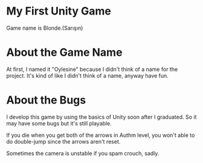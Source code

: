 # My First Unity Game
Game name is Blonde.(Sarışın)

# About the Game Name
At first, I named it "Oylesine" because I didn't think of a name for the project. It's kind of like I didn't think of a name, anyway have fun.

# About the Bugs
I develop this game by using the basics of Unity soon after I graduated. So it may have some bugs but it's still playable.

If you die when you get both of the arrows in Authm level, you won't able to do double-jump since the arrows aren't reset.

Sometimes the camera is unstable if you spam crouch, sadly.
